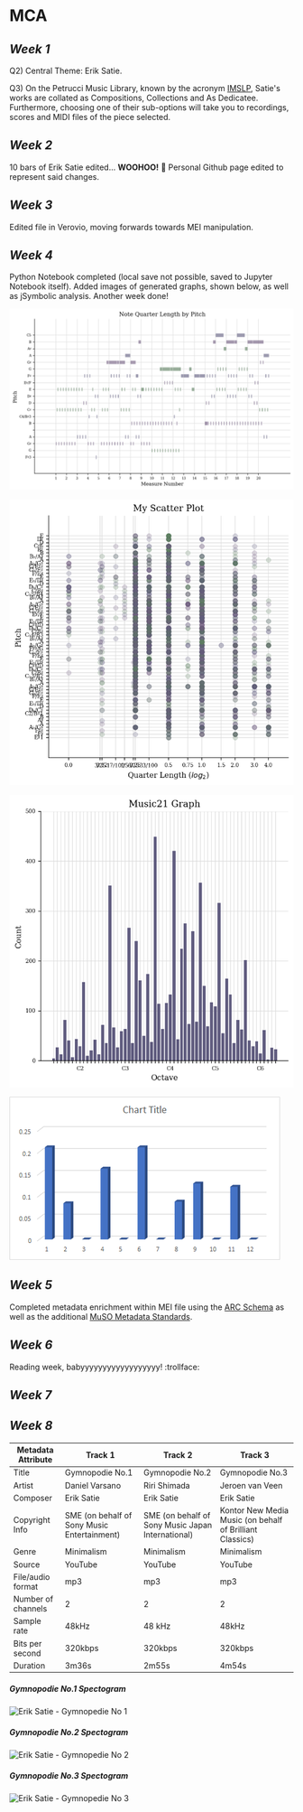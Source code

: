 # MCA

## *Week 1*

Q2) Central Theme: Erik Satie.

Q3) On the Petrucci Music Library, known by the acronym [IMSLP](https://www.imslp.org/), Satie's works are collated as Compositions, Collections and As Dedicatee. Furthermore, choosing one of their sub-options will take you to recordings, scores and MIDI files of the piece selected.

## *Week 2* 

10 bars of Erik Satie edited... **WOOHOO!** :tada: Personal Github page edited to represent said changes.

## *Week 3*

Edited file in Verovio, moving forwards towards MEI manipulation.

## *Week 4*

Python Notebook completed (local save not possible, saved to Jupyter Notebook itself). Added images of generated graphs, shown below, as well as jSymbolic analysis. Another week done!

![Piano Roll](/PianoRoll.png)

![Scatter Plot](/MyScatterPlot.png)

![Pitch Histogram](/PitchHistogram.png)

![Pitch Class Histogram jSymbolic Extracted](/PitchClassHistogramCSVExtracted.png)

## *Week 5*

Completed metadata enrichment within MEI file using the [ARC Schema](http://wiki.collex.org/index.php/Submitting_RDF) as well as the additional [MuSO Metadata Standards](https://muso.arts.gla.ac.uk/metadata-standards.html).

## *Week 6*

Reading week, babyyyyyyyyyyyyyyyyyy! :trollface:


## *Week 7*



## *Week 8*

| Metadata Attribute | Track 1 | Track 2 | Track 3 |
| --- | --- | --- | --- |
| Title | Gymnopodie No.1 | Gymnopodie No.2 | Gymnopodie No.3 |
| Artist | Daniel Varsano | Riri Shimada | Jeroen van Veen |
| Composer | Erik Satie | Erik Satie | Erik Satie |
| Copyright Info | SME (on behalf of Sony Music Entertainment) | SME (on behalf of Sony Music Japan International) | Kontor New Media Music (on behalf of Brilliant Classics) |
| Genre | Minimalism | Minimalism | Minimalism |
| Source | YouTube | YouTube | YouTube |
| File/audio format | mp3 | mp3 | mp3 |
| Number of channels | 2 | 2 | 2 |
| Sample rate | 48kHz | 48 kHz | 48kHz |
| Bits per second | 320kbps | 320kbps | 320kbps |
| Duration | 3m36s | 2m55s | 4m54s |


##### *Gymnopodie No.1 Spectogram*
![Erik Satie - Gymnopedie No 1](https://user-images.githubusercontent.com/91611135/141308810-3f79eb63-07a7-4dd1-857e-673e927e7563.png)

##### *Gymnopodie No.2 Spectogram*
![Erik Satie - Gymnopedie No 2](https://user-images.githubusercontent.com/91611135/141309790-01c7cc30-e791-4643-b41c-1752bf9fd2ac.png)

##### *Gymnopodie No.3 Spectogram*
![Erik Satie - Gymnopedie No 3](https://user-images.githubusercontent.com/91611135/141309794-690b76c3-e51c-4db5-9bb1-539cb43d6235.png)

